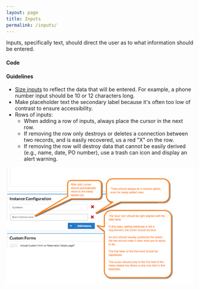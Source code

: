 ```yaml
---
layout: page
title: Inputs
permalink: /inputs/
---
```


Inputs, specifically text, should direct the user as to what information should be entered.

#### Code


#### Guidelines
- [Size inputs](http://semantic-ui.com/collections/form.html#fields) to reflect the data that will be entered. For example, a phone number input should be 10 or 12 characters long.
- Make placeholder text the secondary label because it's often too low of contrast to ensure accessibility.
- Rows of inputs:
  - When adding a row of inputs, always place the cursor in the next row.
  - If removing the row only destroys or deletes a connection between two records, and is easily recovered, us a red "X" on the row.
  - If removing the row will destroy data that cannot be easily derived (e.g., name, date, PO number), use a trash can icon and display an alert warning.
  
![inputs](images/input-row.png)
